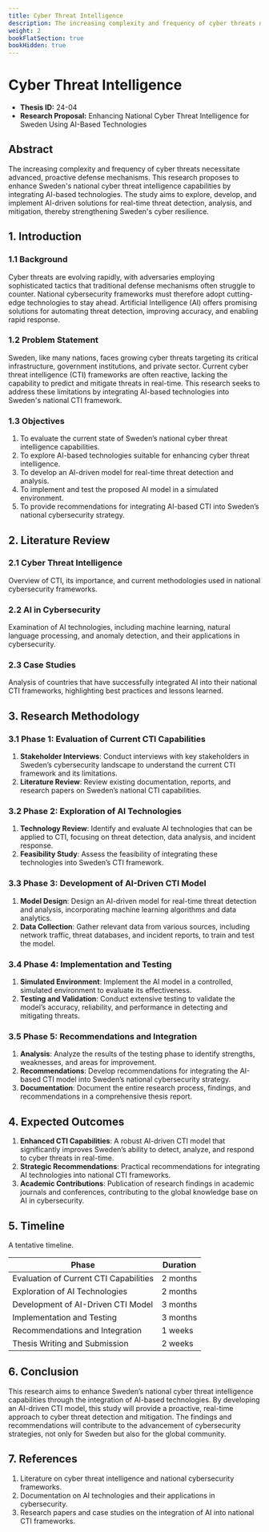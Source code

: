```yaml
---
title: Cyber Threat Intelligence
description: The increasing complexity and frequency of cyber threats necessitate advanced, proactive defense mechanisms. This research proposes to enhance Sweden's national cyber threat intelligence capabilities by integrating AI-based technologies. The study aims to explore, develop, and implement AI-driven solutions for real-time threat detection, analysis, and mitigation, thereby strengthening Sweden's cyber resilience.
weight: 2
bookFlatSection: true
bookHidden: true
---
```


# Cyber Threat Intelligence

- **Thesis ID:** 24-04
- **Research Proposal:** Enhancing National Cyber Threat Intelligence for Sweden Using AI-Based Technologies

## Abstract

The increasing complexity and frequency of cyber threats necessitate advanced, proactive defense mechanisms. This research proposes to enhance Sweden's national cyber threat intelligence capabilities by integrating AI-based technologies. The study aims to explore, develop, and implement AI-driven solutions for real-time threat detection, analysis, and mitigation, thereby strengthening Sweden's cyber resilience.

## 1. Introduction

### 1.1 Background
Cyber threats are evolving rapidly, with adversaries employing sophisticated tactics that traditional defense mechanisms often struggle to counter. National cybersecurity frameworks must therefore adopt cutting-edge technologies to stay ahead. Artificial Intelligence (AI) offers promising solutions for automating threat detection, improving accuracy, and enabling rapid response.

### 1.2 Problem Statement
Sweden, like many nations, faces growing cyber threats targeting its critical infrastructure, government institutions, and private sector. Current cyber threat intelligence (CTI) frameworks are often reactive, lacking the capability to predict and mitigate threats in real-time. This research seeks to address these limitations by integrating AI-based technologies into Sweden's national CTI framework.

### 1.3 Objectives
1. To evaluate the current state of Sweden’s national cyber threat intelligence capabilities.
2. To explore AI-based technologies suitable for enhancing cyber threat intelligence.
3. To develop an AI-driven model for real-time threat detection and analysis.
4. To implement and test the proposed AI model in a simulated environment.
5. To provide recommendations for integrating AI-based CTI into Sweden’s national cybersecurity strategy.

## 2. Literature Review

### 2.1 Cyber Threat Intelligence
Overview of CTI, its importance, and current methodologies used in national cybersecurity frameworks.

### 2.2 AI in Cybersecurity
Examination of AI technologies, including machine learning, natural language processing, and anomaly detection, and their applications in cybersecurity.

### 2.3 Case Studies
Analysis of countries that have successfully integrated AI into their national CTI frameworks, highlighting best practices and lessons learned.

## 3. Research Methodology

### 3.1 Phase 1: Evaluation of Current CTI Capabilities
1. **Stakeholder Interviews**: Conduct interviews with key stakeholders in Sweden’s cybersecurity landscape to understand the current CTI framework and its limitations.
2. **Literature Review**: Review existing documentation, reports, and research papers on Sweden’s national CTI capabilities.

### 3.2 Phase 2: Exploration of AI Technologies
1. **Technology Review**: Identify and evaluate AI technologies that can be applied to CTI, focusing on threat detection, data analysis, and incident response.
2. **Feasibility Study**: Assess the feasibility of integrating these technologies into Sweden’s CTI framework.

### 3.3 Phase 3: Development of AI-Driven CTI Model
1. **Model Design**: Design an AI-driven model for real-time threat detection and analysis, incorporating machine learning algorithms and data analytics.
2. **Data Collection**: Gather relevant data from various sources, including network traffic, threat databases, and incident reports, to train and test the model.

### 3.4 Phase 4: Implementation and Testing
1. **Simulated Environment**: Implement the AI model in a controlled, simulated environment to evaluate its effectiveness.
2. **Testing and Validation**: Conduct extensive testing to validate the model’s accuracy, reliability, and performance in detecting and mitigating threats.

### 3.5 Phase 5: Recommendations and Integration
1. **Analysis**: Analyze the results of the testing phase to identify strengths, weaknesses, and areas for improvement.
2. **Recommendations**: Develop recommendations for integrating the AI-based CTI model into Sweden’s national cybersecurity strategy.
3. **Documentation**: Document the entire research process, findings, and recommendations in a comprehensive thesis report.

## 4. Expected Outcomes

1. **Enhanced CTI Capabilities**: A robust AI-driven CTI model that significantly improves Sweden’s ability to detect, analyze, and respond to cyber threats in real-time.
2. **Strategic Recommendations**: Practical recommendations for integrating AI technologies into national CTI frameworks.
3. **Academic Contributions**: Publication of research findings in academic journals and conferences, contributing to the global knowledge base on AI in cybersecurity.

## 5. Timeline

A tentative timeline.

| Phase                        | Duration   |
|------------------------------|------------|
| Evaluation of Current CTI Capabilities | 2 months   |
| Exploration of AI Technologies| 2 months   |
| Development of AI-Driven CTI Model | 3 months   |
| Implementation and Testing   | 3 months   |
| Recommendations and Integration | 1 weeks   |
| Thesis Writing and Submission| 2 weeks    |

## 6. Conclusion

This research aims to enhance Sweden’s national cyber threat intelligence capabilities through the integration of AI-based technologies. By developing an AI-driven CTI model, this study will provide a proactive, real-time approach to cyber threat detection and mitigation. The findings and recommendations will contribute to the advancement of cybersecurity strategies, not only for Sweden but also for the global community.

## 7. References

1. Literature on cyber threat intelligence and national cybersecurity frameworks.
2. Documentation on AI technologies and their applications in cybersecurity.
3. Research papers and case studies on the integration of AI into national CTI frameworks.
